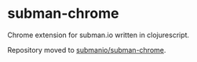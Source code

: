 # subman-chrome
Chrome extension for subman.io written in clojurescript.

Repository moved to [submanio/subman-chrome](https://github.com/submanio/subman-chrome).
